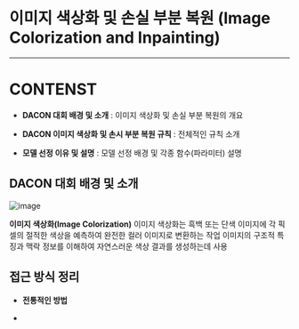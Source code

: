 # 이미지 색상화 및 손실 부분 복원 (Image Colorization and Inpainting)
 --- 

 

# **CONTENST**

  
* **DACON 대회 배경 및 소개** : 이미지 색상화 및 손실 부분 복원의 개요 

  
* **DACON 이미지 색상화 및 손시 부분 복원 규칙** : 전체적인 규칙 소개 

  
* **모델 선정 이유 및 설명** : 모델 선정 배경 및 각종 함수(파라미터) 설명


## DACON 대회 배경 및 소개 


![image](https://github.com/user-attachments/assets/2b855d05-3e12-4909-b3c2-35fa2c15a49c)


**이미지 색상화(Image Colorization)**
이미지 색상화는 흑백 또는 단색 이미지에 각 픽셀의 절적한 색상을 예측하여 완전한 컬러 이미지로 변환하는 작업
이미지의 구조적 특징과 맥락 정보를 이해하여 자연스러운 색상 결과를 생성하는데 사용


## **접근 방식 정리**


* **전통적인 방법**
- 






